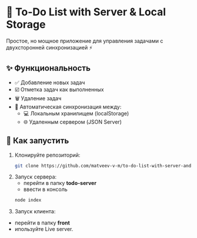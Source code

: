 # 📝 To-Do List with Server & Local Storage

Простое, но мощное приложение для управления задачами с двухсторонней синхронизацией ⚡

## ✨ Функциональность

- ✅ Добавление новых задач
- ☑️ Отметка задач как выполненных
- 🗑️ Удаление задач
- 🔄 Автоматическая синхронизация между:
  - 💻 Локальным хранилищем (localStorage)
  - 🌐 Удаленным сервером (JSON Server)

## 🚀 Как запустить
1. Клонируйте репозиторий:
   ```bash   
   git clone https://github.com/matveev-v-m/to-do-list-with-server-and-local-storage.git
2. Запуск сервера:
   - перейти в папку **todo-server**
   - ввести в консоль
   ```bash  
   node index   
3. Запуск клиента:
  - перейти в папку **front**
  - ипользуйте Live server.
